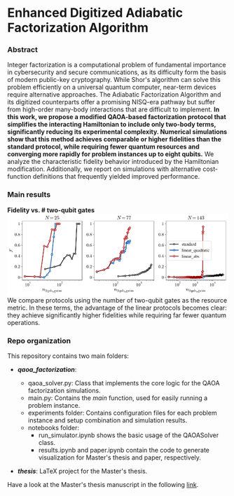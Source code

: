 # Enhanced Digitized Adiabatic Factorization Algorithm

### Abstract

Integer factorization is a computational problem of fundamental importance in cybersecurity and secure communications, as its difficulty form the basis of modern public-key cryptography. While Shor's algorithm can solve this problem efficiently on a universal quantum computer, near-term devices require alternative approaches. The Adiabatic Factorization Algorithm and its digitized counterparts offer a promising NISQ-era pathway but suffer from high-order many-body interactions that are difficult to implement. **In this work, we propose a modified QAOA-based factorization protocol that simplifies the interacting Hamiltonian to include only two-body terms, significantly reducing its experimental complexity. Numerical simulations show that this method achieves comparable or higher fidelities than the standard protocol, while requiring fewer quantum resources and converging more rapidly for problem instances up to eight qubits.** We analyze the characteristic fidelity behavior introduced by the Hamiltonian modification. Additionally, we report on simulations with alternative cost-function definitions that frequently yielded improved performance.

### Main results

**Fidelity vs. # two-qubit gates**
![Fidelity vs gates](thesis/04-results/figs/fidelity_gates_2577143.png)
We compare protocols using the number of two-qubit gates as the resource metric. In these terms, the advantage of the linear protocols becomes clear: they achieve significantly higher fidelities while requiring far fewer quantum operations.


### Repo organization

This repository contains two main folders:
* ***qaoa_factorization***:
    * qaoa_solver.py: Class that implements the core logic for the QAOA factorization simulations.
    * main.py: Contains the *main* function, used for easily running a problem instance.
    * experiments folder: Contains configuration files for each problem instance and setup combination and simulation results.
    * notebooks folder:
        * run_simulator.ipynb shows the basic usage of the QAOASolver class.
        * results.ipynb and paper.ipynb contain the code to generate visualization for Master's thesis and paper, respectively.

* ***thesis***: LaTeX project for the Master's thesis.

Have a look at the Master's thesis manuscript in the following [link](thesis/Thesis.pdf).